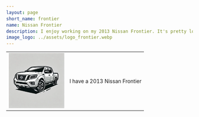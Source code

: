 ```yaml
---
layout: page
short_name: frontier
name: Nissan Frontier
description: I enjoy working on my 2013 Nissan Frontier. It's pretty low miles (around 70,000 in late 2024). From the factory, it's not the most comfortable ride. Within this section you can read all about my sound system setup, air-intake, etc.
image_logo: ../assets/logo_frontier.webp
---
```

<table cellpadding="10">
<tr>
  <td><img src="../assets/logo_frontier.webp" width="150px" /></td>
  <td>I have a 2013 Nissan Frontier</td>
</tr>
</table>
